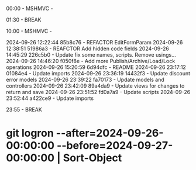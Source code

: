 ﻿00:00 - MSHMVC - 

01:30 - BREAK

10:00 - MSHMVC - 

2024-09-26 12:22:44 85b8c76 - REFACTOR EditFormParam
2024-09-26 12:38:51 51986a3 - REAFCTOR Add hidden code fields
2024-09-26 14:45:29 226c5b0 - Update fix some names, scripts. Remove usings...
2024-09-26 14:46:20 f050f8e - Add more  Publish/Archive/Load/Lock operations
2024-09-26 15:20:59 6d94dfc - README
2024-09-26 23:17:12 01084e4 - Update imports
2024-09-26 23:36:19 14432f3 - Update discount error models
2024-09-26 23:39:22 fa70173 - Update models and controllers
2024-09-26 23:42:09 89a4da9 - Update views for changes to return and save
2024-09-26 23:51:52 fd0a7a9 - Update scripts
2024-09-26 23:52:44 a422ce9 - Update imports

23:55 - BREAK


# git logron --after=2024-09-26-00:00:00 --before=2024-09-27-00:00:00 | Sort-Object

